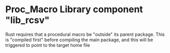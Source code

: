 # Proc_Macro Library component "lib_rcsv"
Rust requires that a procedural macro be "outside" its parent package.  This is "compiled first" before compiling the main package, and this will be triggered to point to the target home file

